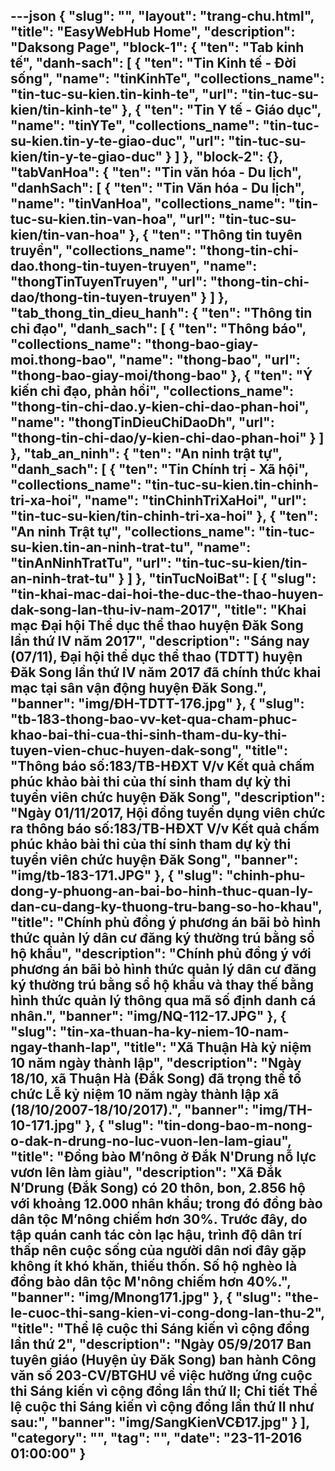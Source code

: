 ---json
{
    "slug": "",
    "layout": "trang-chu.html",
    "title": "EasyWebHub Home",
    "description": "Daksong Page",
    "block-1": {
        "ten": "Tab kinh tế",
        "danh-sach": [
            {
                "ten": "Tin Kinh tế - Đời sống",
                "name": "tinKinhTe",
                "collections_name": "tin-tuc-su-kien.tin-kinh-te",
                "url": "tin-tuc-su-kien/tin-kinh-te"
            },
            {
                "ten": "Tin Y tế - Giáo dục",
                "name": "tinYTe",
                "collections_name": "tin-tuc-su-kien.tin-y-te-giao-duc",
                "url": "tin-tuc-su-kien/tin-y-te-giao-duc"
            }
        ]
    },
    "block-2": {},
    "tabVanHoa": {
        "ten": "Tin văn hóa - Du lịch",
        "danhSach": [
            {
                "ten": "Tin Văn hóa - Du lịch",
                "name": "tinVanHoa",
                "collections_name": "tin-tuc-su-kien.tin-van-hoa",
                "url": "tin-tuc-su-kien/tin-van-hoa"
            },
            {
                "ten": "Thông tin tuyên truyền",
                "collections_name": "thong-tin-chi-dao.thong-tin-tuyen-truyen",
                "name": "thongTinTuyenTruyen",
                "url": "thong-tin-chi-dao/thong-tin-tuyen-truyen"
            }
        ]
    },
    "tab_thong_tin_dieu_hanh": {
        "ten": "Thông tin chỉ đạo",
        "danh_sach": [
            {
                "ten": "Thông báo",
                "collections_name": "thong-bao-giay-moi.thong-bao",
                "name": "thong-bao",
                "url": "thong-bao-giay-moi/thong-bao"
            },
            {
                "ten": "Ý kiến chỉ đạo, phản hồi",
                "collections_name": "thong-tin-chi-dao.y-kien-chi-dao-phan-hoi",
                "name": "thongTinDieuChiDaoDh",
                "url": "thong-tin-chi-dao/y-kien-chi-dao-phan-hoi"
            }
        ]
    },
    "tab_an_ninh": {
        "ten": "An ninh trật tự",
        "danh_sach": [
            {
                "ten": "Tin Chính trị - Xã hội",
                "collections_name": "tin-tuc-su-kien.tin-chinh-tri-xa-hoi",
                "name": "tinChinhTriXaHoi",
                "url": "tin-tuc-su-kien/tin-chinh-tri-xa-hoi"
            },
            {
                "ten": "An ninh Trật tự",
                "collections_name": "tin-tuc-su-kien.tin-an-ninh-trat-tu",
                "name": "tinAnNinhTratTu",
                "url": "tin-tuc-su-kien/tin-an-ninh-trat-tu"
            }
        ]
    },
    "tinTucNoiBat": [
        {
            "slug": "tin-khai-mac-dai-hoi-the-duc-the-thao-huyen-dak-song-lan-thu-iv-nam-2017",
            "title": "Khai mạc Đại hội Thể dục thể thao huyện Đăk Song lần thứ IV năm 2017",
            "description": "Sáng nay (07/11), Đại hội thể dục thể thao (TDTT) huyện Đăk Song lần thứ IV năm 2017 đã chính thức khai mạc tại sân vận động huyện Đăk Song.",
            "banner": "img/ĐH-TDTT-176.jpg"
        },
        {
            "slug": "tb-183-thong-bao-vv-ket-qua-cham-phuc-khao-bai-thi-cua-thi-sinh-tham-du-ky-thi-tuyen-vien-chuc-huyen-dak-song",
            "title": "Thông báo số:183/TB-HĐXT V/v Kết quả chấm phúc khảo bài thi của thí sinh tham dự kỳ thi tuyển viên chức huyện Đăk Song",
            "description": "Ngày 01/11/2017, Hội đồng tuyển dụng viên chức ra thông báo số:183/TB-HĐXT V/v Kết quả chấm phúc khảo bài thi của thí sinh tham dự kỳ thi tuyển viên chức huyện Đăk Song",
            "banner": "img/tb-183-171.JPG"
        },
        {
            "slug": "chinh-phu-dong-y-phuong-an-bai-bo-hinh-thuc-quan-ly-dan-cu-dang-ky-thuong-tru-bang-so-ho-khau",
            "title": "Chính phủ đồng ý phương án bãi bỏ hình thức quản lý dân cư đăng ký thường trú bằng sổ hộ khẩu",
            "description": "Chính phủ đồng ý với phương án bãi bỏ hình thức quản lý dân cư đăng ký thường trú bằng sổ hộ khẩu và thay thế bằng hình thức quản lý thông qua mã số định danh cá nhân.",
            "banner": "img/NQ-112-17.JPG"
        },
        {
            "slug": "tin-xa-thuan-ha-ky-niem-10-nam-ngay-thanh-lap",
            "title": "Xã Thuận Hà kỷ niệm 10 năm ngày thành lập",
            "description": "Ngày 18/10, xã Thuận Hà (Đắk Song) đã trọng thể tổ chức Lễ kỷ niệm 10 năm ngày thành lập xã (18/10/2007-18/10/2017).",
            "banner": "img/TH-10-171.jpg"
        },
        {
            "slug": "tin-dong-bao-m-nong-o-dak-n-drung-no-luc-vuon-len-lam-giau",
            "title": "Đồng bào M’nông ở Đắk N'Drung nỗ lực vươn lên làm giàu",
            "description": "Xã Ðắk N’Drung (Ðắk Song) có 20 thôn, bon, 2.856 hộ với khoảng 12.000 nhân khẩu; trong đó đồng bào dân tộc M’nông chiếm hơn 30%. Trước đây, do tập quán canh tác còn lạc hậu, trình độ dân trí thấp nên cuộc sống của người dân nơi đây gặp không ít khó khăn, thiếu thốn. Số hộ nghèo là đồng bào dân tộc M'nông chiếm hơn 40%.",
            "banner": "img/Mnong171.jpg"
        },
        {
            "slug": "the-le-cuoc-thi-sang-kien-vi-cong-dong-lan-thu-2",
            "title": "Thể lệ cuộc thi Sáng kiến vì cộng đồng lần thứ 2",
            "description": "Ngày 05/9/2017 Ban tuyên giáo (Huyện ủy Đăk Song) ban hành Công văn số 203-CV/BTGHU về việc hưởng ứng cuộc thi Sáng kiến vì cộng đồng lần thứ II; Chi tiết Thể lệ cuộc thi Sáng kiến vì cộng đồng lần thứ II như sau:",
            "banner": "img/SangKienVCĐ17.jpg"
        }
    ],
    "category": "",
    "tag": "",
    "date": "23-11-2016 01:00:00"
}
---
